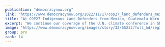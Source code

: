 ```yaml
---
publication: "democracynow.org"
link: "https://www.democracynow.org/2022/11/17/cop27_land_defenders_mexico_guatemala_green"
title: "At COP27 Indigenous Land Defenders from Mexico, Guatemala Warn “Green Capitalism” Creates Violence"
excerpt: "We continue our coverage of the U.N. climate conference in Sharm el-Sheikh, Egypt, by asking what Indigenous leaders at the frontlines of the climate crisis are calling for from world leaders. We spea"
image: "https://www.democracynow.org/images/story/32/65232/full_hd/seg3-futuros-indegenas.jpg"
group: pro
rank: 14
---
```

